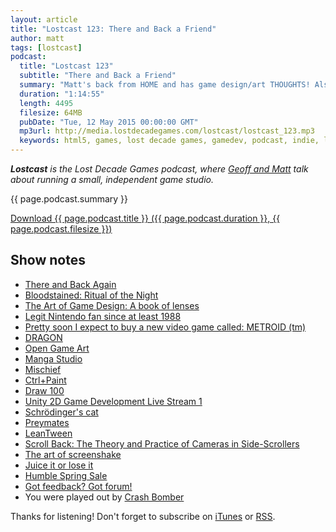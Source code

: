 ```yaml
---
layout: article
title: "Lostcast 123: There and Back a Friend"
author: matt
tags: [lostcast]
podcast:
  title: "Lostcast 123"
  subtitle: "There and Back a Friend"
  summary: "Matt's back from HOME and has game design/art THOUGHTS! Also, catch up with Geoff's Unity exploits."
  duration: "1:14:55"
  length: 4495
  filesize: 64MB
  pubDate: "Tue, 12 May 2015 00:00:00 GMT"
  mp3url: http://media.lostdecadegames.com/lostcast/lostcast_123.mp3
  keywords: html5, games, lost decade games, gamedev, podcast, indie, lostcast
---
```

_**Lostcast** is the Lost Decade Games podcast, where [Geoff and Matt](/about/) talk about running a small, independent game studio._

{{ page.podcast.summary }}

<a class="download-podcast" href="{{ page.podcast.mp3url }}">
	Download {{ page.podcast.title }} ({{ page.podcast.duration }}, {{ page.podcast.filesize }})
</a>

## Show notes

* [There and Back Again](http://www.gdcvault.com/play/1020822/There-and-Back-Again-Koji)
* [Bloodstained: Ritual of the Night](https://www.kickstarter.com/projects/iga/bloodstained-ritual-of-the-night)
* [The Art of Game Design: A book of lenses](http://www.amazon.com/The-Art-Game-Design-lenses/dp/0123694965)
* [Legit Nintendo fan since at least 1988](https://twitter.com/richtaur/status/595717892324331521)
* [Pretty soon I expect to buy a new video game called: METROID (tm)](https://twitter.com/richtaur/status/596404379554435072)
* [DRAGON](http://richtaur.github.io/demos/DRAGON/)
* [Open Game Art](http://opengameart.org/content/dragon-1)
* [Manga Studio](http://my.smithmicro.com/manga-studio-comic-illustration-software.html)
* [Mischief](https://www.madewithmischief.com/)
* [Ctrl+Paint](http://www.ctrlpaint.com/)
* [Draw 100](http://www.ctrlpaint.com/videos/draw-100)
* [Unity 2D Game Development Live Stream 1](https://www.youtube.com/watch?v=D5_aqmzrbYI)
* [Schrödinger's cat](http://en.wikipedia.org/wiki/Schr%C3%B6dinger%27s_cat)
* [Preymates](http://www.snopes.com/critters/wild/mantis1.asp)
* [LeanTween](http://dentedpixel.com/LeanTweenDocumentation/classes/LeanTween.html)
* [Scroll Back: The Theory and Practice of Cameras in Side-Scrollers](https://docs.google.com/document/d/1iNSQIyNpVGHeak6isbP6AHdHD50gs8MNXF1GCf08efg/pub)
* [The art of screenshake](https://www.youtube.com/watch?v=AJdEqssNZ-U)
* [Juice it or lose it](https://www.youtube.com/watch?v=Fy0aCDmgnxg)
* [Humble Spring Sale](https://www.humblebundle.com/store)
* [Got feedback? Got forum!]()
* You were played out by [Crash Bomber](http://music.gamechops.com/album/arcade-attack)

Thanks for listening! Don't forget to subscribe on [iTunes](http://itunes.apple.com/us/podcast/lostcast/id481950724) or [RSS](/lostcast.xml).
